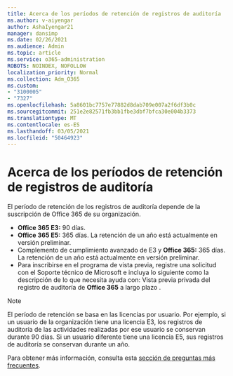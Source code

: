 ```yaml
---
title: Acerca de los períodos de retención de registros de auditoría
ms.author: v-aiyengar
author: AshaIyengar21
manager: dansimp
ms.date: 02/26/2021
ms.audience: Admin
ms.topic: article
ms.service: o365-administration
ROBOTS: NOINDEX, NOFOLLOW
localization_priority: Normal
ms.collection: Adm_O365
ms.custom:
- "3100005"
- "7327"
ms.openlocfilehash: 5a8601bc7757e77882d8dab709e007a2f6df3b0c
ms.sourcegitcommit: 251e2e82571fb3bb1fbe3dbf7bfca30e004b3373
ms.translationtype: MT
ms.contentlocale: es-ES
ms.lasthandoff: 03/05/2021
ms.locfileid: "50464923"
---
```

# <a name="about-audit-logs-retention-periods"></a>Acerca de los períodos de retención de registros de auditoría

El período de retención de los registros de auditoría depende de la suscripción de Office 365 de su organización.

- **Office 365 E3:** 90 días.
- **Office 365 E5:** 365 días. La retención de un año está actualmente en versión preliminar.
- Complemento de cumplimiento avanzado de E3 y **Office 365:** 365 días. La retención de un año está actualmente en versión preliminar.
- Para inscribirse en el programa de vista previa, registre una solicitud con el Soporte técnico de Microsoft e incluya lo siguiente como la descripción de lo que necesita ayuda con: Vista previa privada del registro de auditoría de **Office 365** a largo plazo .
> [!NOTE]
> El período de retención se basa en las licencias por usuario. Por ejemplo, si un usuario de la organización tiene una licencia E3, los registros de auditoría de las actividades realizadas por ese usuario se conservan durante 90 días. Si un usuario diferente tiene una licencia E5, sus registros de auditoría se conservan durante un año.

Para obtener más información, consulta esta [sección de preguntas más frecuentes](https://go.microsoft.com/fwlink/?linkid=2115336).